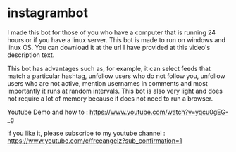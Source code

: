 # instagrambot

I made this bot for those of you who have a computer that is running 24 hours or if you have a linux server. This bot is made to run on windows and linux OS. You can download it at the url I have provided at this video's description text. 

This bot has advantages such as, for example, it can select feeds that match a particular hashtag, unfollow users who do not follow you, unfollow users who are not active, mention usernames in comments and most importantly it runs at random intervals. This bot is also very light and does not require a lot of memory because it does not need to run a browser.

Youtube Demo and how to :
https://www.youtube.com/watch?v=yqcu0gEG-_g

if you like it, please subscribe to my youtube channel :
https://www.youtube.com/c/freeangelz?sub_confirmation=1

